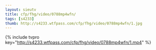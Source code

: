 ```yaml
--- 
layout: sieutv
title: cfp/fhg/video/0788mp4wfn/
tags: [s4233]
thumb: http://s4233.wtfpass.com/cfp/fhg/video/0788mp4wfn/1.jpg
---
```

{% include tvpro key="http://s4233.wtfpass.com/cfp/fhg/video/0788mp4wfn/1.mp4" %} 
